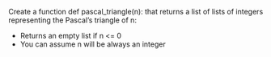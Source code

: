 Create a function def pascal_triangle(n): that returns a list of lists of integers representing the Pascal’s triangle of n:

- Returns an empty list if n <= 0
- You can assume n will be always an integer